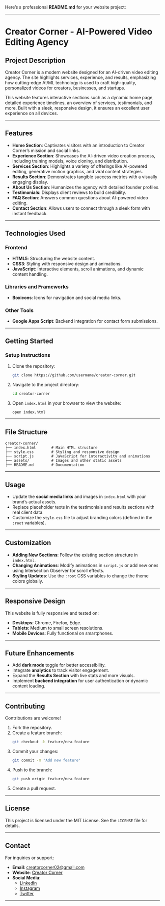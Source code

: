 Here’s a professional **README.md** for your website project:

---

# **Creator Corner - AI-Powered Video Editing Agency**

## **Project Description**
Creator Corner is a modern website designed for an AI-driven video editing agency. The site highlights services, experience, and results, emphasizing how cutting-edge AI/ML technology is used to craft high-quality, personalized videos for creators, businesses, and startups.

This website features interactive sections such as a dynamic home page, detailed experience timelines, an overview of services, testimonials, and more. Built with a sleek, responsive design, it ensures an excellent user experience on all devices.

---

## **Features**
- **Home Section**: Captivates visitors with an introduction to Creator Corner’s mission and social links.  
- **Experience Section**: Showcases the AI-driven video creation process, including training models, voice cloning, and distribution.  
- **Services Section**: Highlights a variety of offerings like AI-powered editing, generative motion graphics, and viral content strategies.  
- **Results Section**: Demonstrates tangible success metrics with a visually engaging display.  
- **About Us Section**: Humanizes the agency with detailed founder profiles.  
- **Testimonials**: Displays client reviews to build credibility.  
- **FAQ Section**: Answers common questions about AI-powered video editing.  
- **Contact Section**: Allows users to connect through a sleek form with instant feedback.

---

## **Technologies Used**
### **Frontend**
- **HTML5**: Structuring the website content.
- **CSS3**: Styling with responsive design and animations.
- **JavaScript**: Interactive elements, scroll animations, and dynamic content handling.

### **Libraries and Frameworks**
- **Boxicons**: Icons for navigation and social media links.

### **Other Tools**
- **Google Apps Script**: Backend integration for contact form submissions.

---

## **Getting Started**
### **Setup Instructions**
1. Clone the repository:
    ```bash
    git clone https://github.com/username/creator-corner.git
    ```
2. Navigate to the project directory:
    ```bash
    cd creator-corner
    ```
3. Open `index.html` in your browser to view the website:
    ```bash
    open index.html
    ```

---

## **File Structure**
```
creator-corner/
├── index.html       # Main HTML structure
├── style.css        # Styling and responsive design
├── script.js        # JavaScript for interactivity and animations
├── assets/          # Images and other static assets
├── README.md        # Documentation
```

---

## **Usage**
- Update the **social media links** and images in `index.html` with your brand’s actual assets.
- Replace placeholder texts in the testimonials and results sections with real client data.
- Customize the `style.css` file to adjust branding colors (defined in the `:root` variables).

---

## **Customization**
- **Adding New Sections**: Follow the existing section structure in `index.html`.
- **Changing Animations**: Modify animations in `script.js` or add new ones using Intersection Observer for scroll effects.
- **Styling Updates**: Use the `:root` CSS variables to change the theme colors globally.

---

## **Responsive Design**
This website is fully responsive and tested on:
- **Desktops**: Chrome, Firefox, Edge.
- **Tablets**: Medium to small screen resolutions.
- **Mobile Devices**: Fully functional on smartphones.

---

## **Future Enhancements**
- Add **dark mode** toggle for better accessibility.
- Integrate **analytics** to track visitor engagement.
- Expand the **Results Section** with live stats and more visuals.
- Implement **backend integration** for user authentication or dynamic content loading.

---

## **Contributing**
Contributions are welcome!  
1. Fork the repository.
2. Create a feature branch:
    ```bash
    git checkout -b feature/new-feature
    ```
3. Commit your changes:
    ```bash
    git commit -m "Add new feature"
    ```
4. Push to the branch:
    ```bash
    git push origin feature/new-feature
    ```
5. Create a pull request.

---

## **License**
This project is licensed under the MIT License. See the `LICENSE` file for details.

---

## **Contact**
For inquiries or support:  
- **Email**: creatorcorner02@gmail.com  
- **Website**: [Creator Corner](#)  
- **Social Media**:  
  - [LinkedIn](https://www.linkedin.com/in/creators-corner-39228930a)  
  - [Instagram](https://www.instagram.com/creators_corner_02)  
  - [Twitter](https://x.com/CreatorsCorners)  

---

